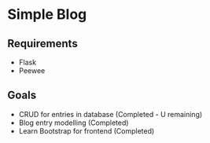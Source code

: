 # Simple Blog

## Requirements

- Flask
- Peewee

## Goals

- CRUD for entries in database (Completed - U remaining)
- Blog entry modelling (Completed)
- Learn Bootstrap for frontend (Completed)